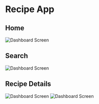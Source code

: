 # Recipe App
## Home
![Dashboard Screen](flutter_01.png)
## Search
![Dashboard Screen](flutter_02.png)
## Recipe Details
![Dashboard Screen](flutter_03.png)
![Dashboard Screen](flutter_04.png)